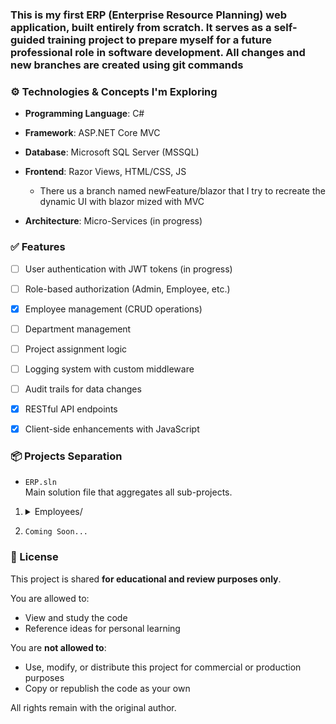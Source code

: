 ### This is my first ERP (Enterprise Resource Planning) web application, built entirely from scratch. It serves as a self-guided training project to prepare myself for a future professional role in software development. All changes and new branches are created using git commands


### ⚙️ Technologies & Concepts I'm Exploring
- **Programming Language**: C#

- **Framework**: ASP.NET Core MVC

- **Database**: Microsoft SQL Server (MSSQL)

- **Frontend**: Razor Views, HTML/CSS, JS
    - There us a branch named newFeature/blazor that I try to recreate the dynamic UI with blazor mized with MVC

- **Architecture**: Micro-Services (in progress)

### ✅ Features

- [ ] User authentication with JWT tokens (in progress)
- [ ] Role-based authorization (Admin, Employee, etc.)
- [x] Employee management (CRUD operations)
- [ ] Department management
- [ ] Project assignment logic
- [ ] Logging system with custom middleware
- [ ] Audit trails for data changes
- [x] RESTful API endpoints
- [x] Client-side enhancements with JavaScript


### 📦 Projects Separation

- `ERP.sln`  
  Main solution file that aggregates all sub-projects.
1) <details>
    <summary>Employees/</summary>

    - `Employees.Api`
        - Exposes RESTful API endpoints for managing employee-related operations.
        - ASP.NET Core MVC web front-end (Controllers, Razor views, layout structure)
        - Mapping, wwwroot

    - `Employees.BackgroundServices`  
        - Contains methods for Database CleanUp

    - `Employees.Infrastructure`  
        - Responsible for data access logic (ADO.NET, SQL commands, database connections).

    - `Employees.Core/`  
       - Business logic layer: interfaces, services, and domain-driven logic.

    - `Employees.Domain`  
        - Containing Models

    - `Employees.Contracts`
        - Request and Response for each model for specified data access

    - `Employees.Shared`
        - Responsible for data type manipulation
    </details>
2) `Coming Soon...`

### 📝 License
This project is shared **for educational and review purposes only**.

You are allowed to:
- View and study the code
- Reference ideas for personal learning

You are **not allowed to**:
- Use, modify, or distribute this project for commercial or production purposes
- Copy or republish the code as your own

All rights remain with the original author.